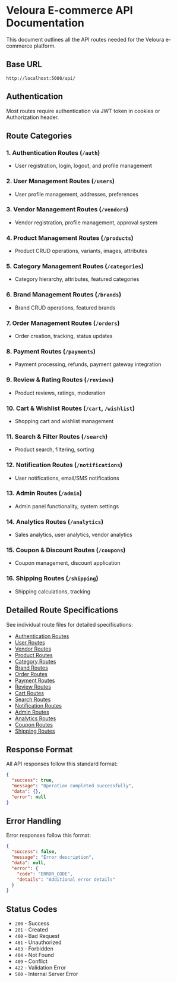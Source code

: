 # Veloura E-commerce API Documentation

This document outlines all the API routes needed for the Veloura e-commerce platform.

## Base URL
```
http://localhost:5000/api/
```

## Authentication
Most routes require authentication via JWT token in cookies or Authorization header.

## Route Categories

### 1. Authentication Routes (`/auth`)
- User registration, login, logout, and profile management

### 2. User Management Routes (`/users`)
- User profile management, addresses, preferences

### 3. Vendor Management Routes (`/vendors`)
- Vendor registration, profile management, approval system

### 4. Product Management Routes (`/products`)
- Product CRUD operations, variants, images, attributes

### 5. Category Management Routes (`/categories`)
- Category hierarchy, attributes, featured categories

### 6. Brand Management Routes (`/brands`)
- Brand CRUD operations, featured brands

### 7. Order Management Routes (`/orders`)
- Order creation, tracking, status updates

### 8. Payment Routes (`/payments`)
- Payment processing, refunds, payment gateway integration

### 9. Review & Rating Routes (`/reviews`)
- Product reviews, ratings, moderation

### 10. Cart & Wishlist Routes (`/cart`, `/wishlist`)
- Shopping cart and wishlist management

### 11. Search & Filter Routes (`/search`)
- Product search, filtering, sorting

### 12. Notification Routes (`/notifications`)
- User notifications, email/SMS notifications

### 13. Admin Routes (`/admin`)
- Admin panel functionality, system settings

### 14. Analytics Routes (`/analytics`)
- Sales analytics, user analytics, vendor analytics

### 15. Coupon & Discount Routes (`/coupons`)
- Coupon management, discount application

### 16. Shipping Routes (`/shipping`)
- Shipping calculations, tracking

## Detailed Route Specifications

See individual route files for detailed specifications:
- [Authentication Routes](./auth-routes.md)
- [User Routes](./user-routes.md)
- [Vendor Routes](./vendor-routes.md)
- [Product Routes](./product-routes.md)
- [Category Routes](./category-routes.md)
- [Brand Routes](./brand-routes.md)
- [Order Routes](./order-routes.md)
- [Payment Routes](./payment-routes.md)
- [Review Routes](./review-routes.md)
- [Cart Routes](./cart-routes.md)
- [Search Routes](./search-routes.md)
- [Notification Routes](./notification-routes.md)
- [Admin Routes](./admin-routes.md)
- [Analytics Routes](./analytics-routes.md)
- [Coupon Routes](./coupon-routes.md)
- [Shipping Routes](./shipping-routes.md)

## Response Format

All API responses follow this standard format:

```json
{
  "success": true,
  "message": "Operation completed successfully",
  "data": {},
  "error": null
}
```

## Error Handling

Error responses follow this format:

```json
{
  "success": false,
  "message": "Error description",
  "data": null,
  "error": {
    "code": "ERROR_CODE",
    "details": "Additional error details"
  }
}
```

## Status Codes

- `200` - Success
- `201` - Created
- `400` - Bad Request
- `401` - Unauthorized
- `403` - Forbidden
- `404` - Not Found
- `409` - Conflict
- `422` - Validation Error
- `500` - Internal Server Error 